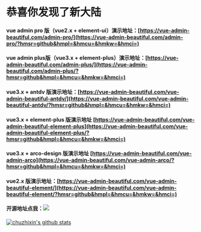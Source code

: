 # 恭喜你发现了新大陆

#### vue admin pro 版（vue2.x + element-ui）演示地址：[https://vue-admin-beautiful.com/admin-pro/](https://vue-admin-beautiful.com/admin-pro/?hmsr=github&hmpl=&hmcu=&hmkw=&hmci=)

#### vue admin plus版（vue3.x + element-plus）演示地址：[https://vue-admin-beautiful.com/admin-plus/](https://vue-admin-beautiful.com/admin-plus/?hmsr=github&hmpl=&hmcu=&hmkw=&hmci=)

#### vue3.x  + antdv 版演示地址：[https://vue-admin-beautiful.com/vue-admin-beautiful-antdv/](https://vue-admin-beautiful.com/vue-admin-beautiful-antdv/?hmsr=github&hmpl=&hmcu=&hmkw=&hmci=)

#### vue3.x + element-plus 版演示地址 [https://vue-admin-beautiful.com/vue-admin-beautiful-element-plus](https://vue-admin-beautiful.com/vue-admin-beautiful-element-plus/?hmsr=github&hmpl=&hmcu=&hmkw=&hmci=)

#### vue3.x + arco-design 版演示地址 [https://vue-admin-beautiful.com/vue-admin-arco](https://vue-admin-beautiful.com/vue-admin-arco/?hmsr=github&hmpl=&hmcu=&hmkw=&hmci=)

#### vue2.x 版演示地址：[https://vue-admin-beautiful.com/vue-admin-beautiful-element/](https://vue-admin-beautiful.com/vue-admin-beautiful-element/?hmsr=github&hmpl=&hmcu=&hmkw=&hmci=)

#### 开源地址点我：[![](https://img.shields.io/github/stars/chuzhixin/vue-admin-beautiful?style=flat-square&label=Stars&logo=github)](https://github.com/chuzhixin/vue-admin-beautiful)

[![chuzhixin's github stats](https://github-readme-stats.vercel.app/api?username=chuzhixin)](https://github.com/chuzhixin/vue-admin-beautiful)

